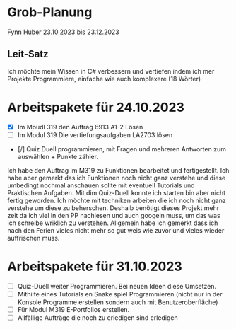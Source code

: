 
# Grob-Planung
Fynn Huber
23.10.2023 bis 23.12.2023

## Leit-Satz
Ich möchte mein Wissen in C# verbessern und vertiefen indem ich mer Projekte Programmiere, einfache wie auch komplexere (18 Wörter)


# Arbeitspakete für 24.10.2023
- [x] Im Moudl 319 den Auftrag 6913 A1-2 Lösen
- [ ] Im Modul 319 Die vertiefungsaufgaben LA2703 lösen
- [/] Quiz Duell programmieren, mit Fragen und mehreren Antworten zum auswählen + Punkte zähler.

Ich habe den Auftrag im M319 zu Funktionen bearbeitet und fertigestellt. Ich habe aber gemerkt das ich Funktionen noch nicht ganz verstehe und diese umbedingt nochmal anschauen sollte mit eventuell Tutorials und Praktischen Aufgaben. Mit dim Quiz-Duell konnte ich starten bin aber nicht fertig geworden. Ich möchte mit techniken  arbeiten die ich noch nicht ganz verstehe um diese zu beherschen. Deshalb benötigt dieses Projekt mehr zeit da ich viel in den PP nachlesen und auch googeln muss, um das was ich schreibe wriklich zu verstehen. Allgemein habe ich gemerkt dass ich nach den Ferien vieles nicht mehr so gut weis wie zuvor und vieles wieder auffrischen muss.

# Arbeitspakete für 31.10.2023
- [ ] Quiz-Duell weiter Programmieren. Bei neuen Ideen diese Umsetzen.
- [ ] Mithilfe eines Tutorials en Snake spiel Programmieren (nicht nur in der Konsole Programme erstellen sondern auch mit Benutzeroberfläche)
- [ ] Für Modul M319 E-Portfolios erstellen.
- [ ] Allfällige Aufträge die noch zu erledigen sind erledigen
